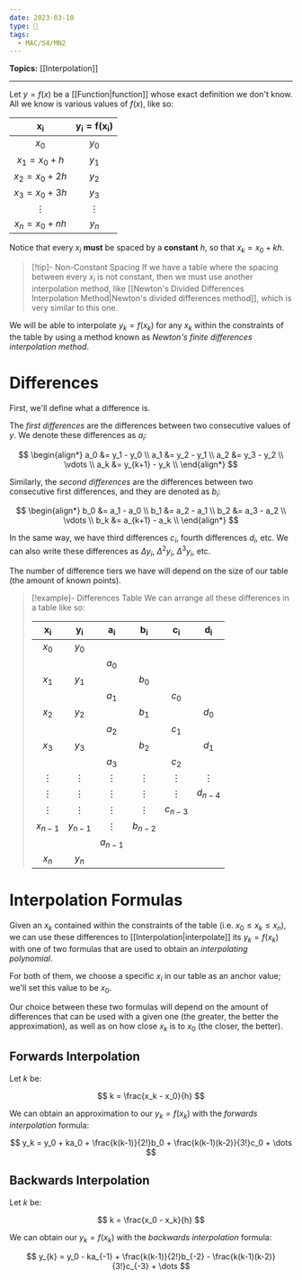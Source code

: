 ```yaml
---
date: 2023-03-10
type: 🧠
tags:
  - MAC/S4/MN2
---
```


**Topics:** [[Interpolation]]

---

Let $y = f(x)$ be a [[Function|function]] whose exact definition we don't know. All we know is various values of $f(x)$, like so:

|  $\mathbf{x_i}$  | $\mathbf{y_i =  f(x_i)}$ |
|:----------------:|:------------------------:|
|      $x_0$       |          $y_0$           |
| $x_1 = x_0 + h$  |          $y_1$           |
| $x_2 = x_0 + 2h$ |          $y_2$           |
| $x_3 = x_0 + 3h$ |          $y_3$           |
|     $\vdots$     |         $\vdots$         |
| $x_n = x_0 + nh$ |          $y_n$           |

Notice that every $x_i$ **must** be spaced by a **constant** $h$, so that $x_k = x_0 + kh$.

> [!tip]- Non-Constant Spacing
> If we have a table where the spacing between every $x_i$ is not constant, then we must use another interpolation method, like [[Newton's Divided Differences Interpolation Method|Newton's divided differences method]], which is very similar to this one.

We will be able to interpolate $y_k = f(x_k)$ for any $x_k$ within the constraints of the table by using a method known as _Newton's finite differences interpolation method_.

# Differences

First, we'll define what a difference is.

The _first differences_ are the differences between two consecutive values of $y$. We denote these differences as $a_i$:

$$
\begin{align*}
a_0 &= y_1 - y_0 \\
a_1 &= y_2 - y_1 \\
a_2 &= y_3 - y_2 \\
\vdots \\
a_k &= y_{k+1} - y_k \\
\end{align*}
$$

Similarly, the _second differences_ are the differences between two consecutive first differences, and they are denoted as $b_i$:

$$
\begin{align*}
b_0 &= a_1 - a_0 \\
b_1 &= a_2 - a_1 \\
b_2 &= a_3 - a_2 \\
\vdots \\
b_k &= a_{k+1} - a_k \\
\end{align*}
$$

In the same way, we have third differences $c_i$, fourth differences $d_i$, etc. We can also write these differences as $\Delta y_i$, $\Delta^2 y_i$, $\Delta^3 y_i$, etc.

The number of difference tiers we have will depend on the size of our table (the amount of known points).

> [!example]- Differences Table
> We can arrange all these differences in a table like so:
>
> | $\mathbf{x_i}$ | $\mathbf{y_i}$ | $\mathbf{a_i}$ | $\mathbf{b_i}$ | $\mathbf{c_i}$ | $\mathbf{d_i}$ |
> |:--------------:|:--------------:|:--------------:|:--------------:|:--------------:|:--------------:|
> |     $x_0$      |     $y_0$      |                |                |                |                |
> |                |                |     $a_0$      |                |                |                |
> |     $x_1$      |     $y_1$      |                |     $b_0$      |                |                |
> |                |                |     $a_1$      |                |     $c_0$      |                |
> |     $x_2$      |     $y_2$      |                |     $b_1$      |                |     $d_0$      |
> |                |                |     $a_2$      |                |     $c_1$      |                |
> |     $x_3$      |     $y_3$      |                |     $b_2$      |                |     $d_1$      |
> |                |                |     $a_3$      |                |     $c_2$      |                |
> |    $\vdots$    |    $\vdots$    |    $\vdots$    |    $\vdots$    |    $\vdots$    |    $\vdots$    |
> |    $\vdots$    |    $\vdots$    |    $\vdots$    |    $\vdots$    |    $\vdots$    |   $d_{n-4}$    |
> |    $\vdots$    |    $\vdots$    |    $\vdots$    |    $\vdots$    |   $c_{n-3}$    |                |
> |   $x_{n-1}$    |   $y_{n-1}$    |    $\vdots$    |   $b_{n-2}$    |                |                |
> |                |                |   $a_{n-1}$    |                |                |                |
> |     $x_n$      |     $y_n$      |                |                |                |                |

# Interpolation Formulas

Given an $x_k$ contained within the constraints of the table (i.e. $x_0 \leq x_k \leq x_n$), we can use these differences to [[Interpolation|interpolate]] its $y_k = f(x_k)$ with one of two formulas that are used to obtain an _interpolating polynomial_.

For both of them, we choose a specific $x_i$ in our table as an anchor value; we'll set this value to be $x_0$.

Our choice between these two formulas will depend on the amount of differences that can be used with a given one (the greater, the better the approximation), as well as on how close $x_k$ is to $x_0$ (the closer, the better).

## Forwards Interpolation

Let $k$ be:

$$
k = \frac{x_k - x_0}{h}
$$

We can obtain an approximation to our $y_k = f(x_k)$ with the _forwards interpolation_ formula:

$$
y_k = y_0 + ka_0 + \frac{k(k-1)}{2!}b_0 + \frac{k(k-1)(k-2)}{3!}c_0 + \dots
$$

## Backwards Interpolation

Let $k$ be:

$$
k = \frac{x_0 - x_k}{h}
$$

We can obtain our $y_k = f(x_k)$ with the _backwards interpolation_ formula:

$$
y_{k} = y_0 - ka_{-1} + \frac{k(k-1)}{2!}b_{-2} - \frac{k(k-1)(k-2)}{3!}c_{-3} + \dots
$$
